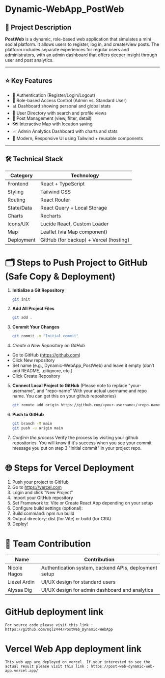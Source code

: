 # Dynamic-WebApp_PostWeb

## 📌 Project Description
**PostWeb** is a dynamic, role-based web application that simulates a mini social platform. It allows users to register, log in, and create/view posts. The platform includes separate experiences for regular users and administrators, with an admin dashboard that offers deeper insight through user and post analytics.

---

## ⭐ Key Features

- 🔐 Authentication (Register/Login/Logout)
- 🔑 Role-based Access Control (Admin vs. Standard User)
- 📊 Dashboard showing personal and global stats
- 📁 User Directory with search and profile views
- 📝 Post Management (view, filter, detail)
- 🗺️ Interactive Map with location saving
- 📈 Admin Analytics Dashboard with charts and stats
- 🎨 Modern, Responsive UI using Tailwind + reusable components

---

## 🛠️ Technical Stack

| Category      | Technology                              |
|---------------|-----------------------------------------|
| Frontend      | React + TypeScript                      |
| Styling       | Tailwind CSS                            |
| Routing       | React Router                            |
| State/Data    | React Query + Local Storage             |
| Charts        | Recharts                                |
| Icons/UX      | Lucide React, Custom Loader             |
| Map           | Leaflet (via Map component)             |
| Deployment    | GitHub (for backup) + Vercel (hosting)  |

# 🗂️ Steps to Push Project to GitHub (Safe Copy & Deployment)
1. **Initialize a Git Repository**
   ```bash
   git init
2. **Add All Project Files**
   ```bash
   git add .
3. **Commit Your Changes**
   ```bash
   git commit -m "Initial commit"
4. *Create a New Repository on GitHub*
- Go to GitHub (https://github.com)
- Click New repository
- Set name (e.g., Dynamic-WebApp_PostWeb) and leave it empty (don’t add README, .gitignore, etc.)
- Click Create Repository
5. **Connect Local Project to GitHub** 
    (Please note to replace "your-username", and "repo-name" With your actual username and repo name. You can get this on your github repositories)
   ```bash
   git remote add origin https://github.com/<your-username>/<repo-name>.git
6. **Push to GitHub**
   ```bash
   git branch -M main
   git push -u origin main
7. *Confirm the process*
    Verify the process by visiting your github repositories. You will know if it's success when you see your commit message you put on step 3 "initial commit" in your project repo.

# 🌐 Steps for Vercel Deployment
1. Push your project to GitHub
2. Go to https://vercel.com
3. Login and click "New Project"
4. Import your GitHub repository
5. Set Framework to: Vite or Create React App depending on your setup
6. Configure build settings (optional):
7. Build command: npm run build
8. Output directory: dist (for Vite) or build (for CRA)
9. Deploy!

# 👥 Team Contribution
| Name           | Contribution                                             |
|----------------|----------------------------------------------------------|
| Nicole Hagos   | Authentication system, backend APIs, deployment setup    |
| Liezel Ardin   | UI/UX design for standard users                          |
| Alyssa Dig     | UI/UX design for admin dashboard and analytics           |

# GitHub deployment link
    For source code please visit this link : https://github.com/nql2444/PostWeb_Dynamic-WebApp

# Vercel Web App deployment link
    This web app are deployed on vercel. If your interested to see the actual result please visit this link : https://post-web-dynamic-web-app.vercel.app/